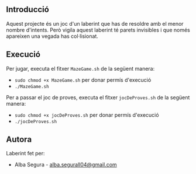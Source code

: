 ## Introducció
Aquest projecte és un joc d'un laberint que has de resoldre amb el menor nombre d'intents. Però vigila aquest laberint té parets invisibles i que només apareixen una vegada has col·lisionat.
## Execució
Per jugar, executa el fitxer `MazeGame.sh` de la següent manera:    
  - `sudo chmod +x MazeGame.sh`  per donar permís d'execució
  - `./MazeGame.sh` 

Per a passar el joc de proves, executa el fitxer `jocDeProves.sh` de la següent manera:    
  - `sudo chmod +x jocDeProves.sh`  per donar permís d'execució
  - `./jocDeProves.sh`  



## Autora
Laberint fet per:
  - Alba Segura - alba.segurall04@gmail.com
